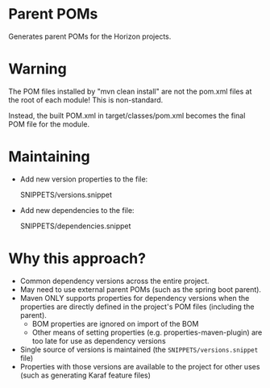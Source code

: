 # Parent POMs

Generates parent POMs for the Horizon projects.


# Warning

The POM files installed by "mvn clean install" are not the pom.xml files at the root of each module!
This is non-standard.

Instead, the built POM.xml in target/classes/pom.xml becomes the final POM file for the module.


# Maintaining

* Add new version properties to the file:

    SNIPPETS/versions.snippet


* Add new dependencies to the file:

    SNIPPETS/dependencies.snippet


# Why this approach?

* Common dependency versions across the entire project.
* May need to use external parent POMs (such as the spring boot parent).
* Maven ONLY supports properties for dependency versions when the properties are directly defined in the project's
  POM files (including the parent).
  * BOM properties are ignored on import of the BOM
  * Other means of setting properties (e.g. properties-maven-plugin) are too late for use as dependency versions 
* Single source of versions is maintained (the `SNIPPETS/versions.snippet` file)
* Properties with those versions are available to the project for other uses (such as generating Karaf feature files)
